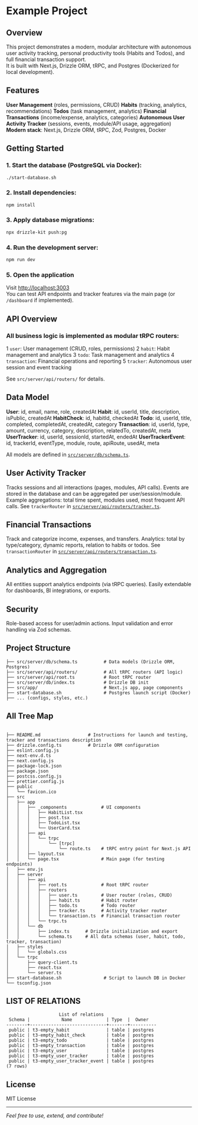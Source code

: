 # Example Project

## Overview

This project demonstrates a modern, modular architecture with autonomous user activity tracking, personal productivity tools (Habits and Todos), and full financial transaction support.  
It is built with Next.js, Drizzle ORM, tRPC, and Postgres (Dockerized for local development).

## Features

   **User Management** (roles, permissions, CRUD)
   **Habits** (tracking, analytics, recommendations)
   **Todos** (task management, analytics)
   **Financial Transactions** (income/expense, analytics, categories)
   **Autonomous User Activity Tracker** (sessions, events, module/API usage, aggregation)
   **Modern stack**: Next.js, Drizzle ORM, tRPC, Zod, Postgres, Docker

## Getting Started

### 1. Start the database (PostgreSQL via Docker):

```bash
./start-database.sh
```

### 2. Install dependencies:

```bash
npm install
```

### 3. Apply database migrations:

```bash
npx drizzle-kit push:pg
```

### 4. Run the development server:

```bash
npm run dev
```

### 5. Open the application

Visit [http://localhost:3003](http://localhost:3003)  
You can test API endpoints and tracker features via the main page (or `/dashboard` if implemented).

## API Overview

### All business logic is implemented as modular tRPC routers:
  1 `user`: User management (CRUD, roles, permissions)
  2 `habit`: Habit management and analytics
  3 `todo`: Task management and analytics
  4 `transaction`: Financial operations and reporting
  5 `tracker`: Autonomous user session and event tracking

See `src/server/api/routers/` for details.

## Data Model

   **User**: id, email, name, role, createdAt
   **Habit**: id, userId, title, description, isPublic, createdAt
   **HabitCheck**: id, habitId, checkedAt
   **Todo**: id, userId, title, completed, completedAt, createdAt, category
   **Transaction**: id, userId, type, amount, currency, category, description, relatedTo, createdAt, meta
   **UserTracker**: id, userId, sessionId, startedAt, endedAt
   **UserTrackerEvent**: id, trackerId, eventType, module, route, apiRoute, usedAt, meta

All models are defined in [`src/server/db/schema.ts`](src/server/db/schema.ts).

## User Activity Tracker

   Tracks sessions and all interactions (pages, modules, API calls).
   Events are stored in the database and can be aggregated per user/session/module.
   Example aggregations: total time spent, modules used, most frequent API calls.
   See `trackerRouter` in [`src/server/api/routers/tracker.ts`](src/server/api/routers/tracker.ts).

## Financial Transactions

   Track and categorize income, expenses, and transfers.
   Analytics: total by type/category, dynamic reports, relation to habits or todos.
   See `transactionRouter` in [`src/server/api/routers/transaction.ts`](src/server/api/routers/transaction.ts).

## Analytics and Aggregation

   All entities support analytics endpoints (via tRPC queries).
   Easily extendable for dashboards, BI integrations, or exports.

## Security

   Role-based access for user/admin actions.
   Input validation and error handling via Zod schemas.

## Project Structure

```
├── src/server/db/schema.ts          # Data models (Drizzle ORM, Postgres)
├── src/server/api/routers/          # All tRPC routers (API logic)
├── src/server/api/root.ts           # Root tRPC router
├── src/server/db/index.ts           # Drizzle DB init
├── src/app/                         # Next.js app, page components
├── start-database.sh                # Postgres launch script (Docker)
├── ... (configs, styles, etc.)
```

## All Tree Map

```

├── README.md                  # Instructions for launch and testing, tracker and transactions description
├── drizzle.config.ts          # Drizzle ORM configuration
├── eslint.config.js
├── next-env.d.ts
├── next.config.js
├── package-lock.json
├── package.json
├── postcss.config.js
├── prettier.config.js
├── public
│   └── favicon.ico
├── src
│   ├── app
│   │   ├── _components             # UI components
│   │   │   ├── HabitList.tsx            
│   │   │   ├── post.tsx            
│   │   │   ├── TodoList.tsx            
│   │   │   └── UserCard.tsx            
│   │   ├── api
│   │   │   └── trpc
│   │   │       └── [trpc]
│   │   │           └── route.ts    # tRPC entry point for Next.js API
│   │   ├── layout.tsx
│   │   └── page.tsx                # Main page (for testing endpoints)
│   ├── env.js
│   ├── server
│   │   ├── api
│   │   │   ├── root.ts             # Root tRPC router
│   │   │   ├── routers
│   │   │   │   ├── user.ts         # User router (roles, CRUD)
│   │   │   │   ├── habit.ts        # Habit router
│   │   │   │   ├── todo.ts         # Todo router
│   │   │   │   ├── tracker.ts      # Activity tracker router
│   │   │   │   └── transaction.ts  # Financial transaction router
│   │   │   └── trpc.ts
│   │   └── db
│   │       ├── index.ts      # Drizzle initialization and export
│   │       └── schema.ts     # All data schemas (user, habit, todo, tracker, transaction)
│   ├── styles
│   │   └── globals.css
│   └── trpc
│       ├── query-client.ts
│       ├── react.tsx
│       └── server.ts
├── start-database.sh                # Script to launch DB in Docker
└── tsconfig.json

```

## LIST OF RELATIONS

```
                    List of relations
 Schema |            Name             | Type  |  Owner   
--------+-----------------------------+-------+----------
 public | t3-empty_habit              | table | postgres
 public | t3-empty_habit_check        | table | postgres
 public | t3-empty_todo               | table | postgres
 public | t3-empty_transaction        | table | postgres
 public | t3-empty_user               | table | postgres
 public | t3-empty_user_tracker       | table | postgres
 public | t3-empty_user_tracker_event | table | postgres
(7 rows)

```

## License

MIT License

---

*Feel free to use, extend, and contribute!*
